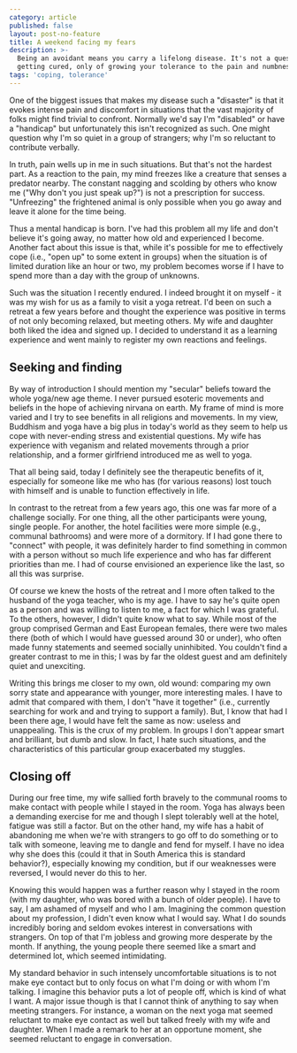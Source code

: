 ```yaml
---
category: article
published: false
layout: post-no-feature
title: A weekend facing my fears
description: >-
  Being an avoidant means you carry a lifelong disease. It's not a question of
  getting cured, only of growing your tolerance to the pain and numbness.
tags: 'coping, tolerance'
---
```

One of the biggest issues that makes my disease such a "disaster" is that it evokes intense pain and discomfort in situations that the vast majority of folks might find trivial to confront. Normally we'd say I'm "disabled" or have a "handicap" but unfortunately this isn't recognized as such. One might question why I'm so quiet in a group of strangers; why I'm so reluctant to contribute verbally.

In truth, pain wells up in me in such situations. But that's not the hardest part. As a reaction to the pain, my mind freezes like a creature that senses a predator nearby. The constant nagging and scolding by others who know me ("Why don't you just speak up?") is not a prescription for success. "Unfreezing" the frightened animal is only possible when you go away and leave it alone for the time being.

Thus a mental handicap is born. I've had this problem all my life and don't believe it's going away, no matter how old and experienced I become. Another fact about this issue is that, while it's possible for me to effectively cope (i.e., "open up" to some extent in groups) when the situation is of limited duration like an hour or two, my problem becomes worse if I have to spend more than a day with the group of unknowns.

Such was the situation I recently endured. I indeed brought it on myself - it was my wish for us as a family to visit a yoga retreat. I'd been on such a retreat a few years before and thought the experience was positive in terms of not only becoming relaxed, but meeting others. My wife and daughter both liked the idea and signed up. I decided to understand it as a learning experience and went mainly to register my own reactions and feelings.

## Seeking and finding

By way of introduction I should mention my "secular" beliefs toward the whole yoga/new age theme. I never pursued esoteric movements and beliefs in the hope of achieving nirvana on earth. My frame of mind is more varied and I try to see benefits in all religions and movements. In my view, Buddhism and yoga have a big plus in today's world as they seem to help us cope with never-ending stress and existential questions. My wife has experience with veganism and related movements through a prior relationship, and a former girlfriend introduced me as well to yoga.

That all being said, today I definitely see the therapeutic benefits of it, especially for someone like me who has (for various reasons) lost touch with himself and is unable to function effectively in life.

In contrast to the retreat from a few years ago, this one was far more of a challenge socially. For one thing, all the other participants were young, single people. For another, the hotel facilities were more simple (e.g., communal bathrooms) and were more of a dormitory. If I had gone there to "connect" with people, it was definitely harder to find something in common with a person without so much life experience and who has far different priorities than me. I had of course envisioned an experience like the last, so all this was surprise.

Of course we knew the hosts of the retreat and I more often talked to the husband of the yoga teacher, who is my age. I have to say he's quite open as a person and was willing to listen to me, a fact for which I was grateful. To the others, however, I didn't quite know what to say. While most of the group comprised German and East European females, there were two males there (both of which I would have guessed around 30 or under), who often made funny statements and seemed socially uninhibited. You couldn't find a greater contrast to me in this; I was by far the oldest guest and am definitely quiet and unexciting. 

Writing this brings me closer to my own, old wound: comparing my own sorry state and appearance with younger, more interesting males. I have to admit that compared with them, I don't "have it together" (i.e., currently searching for work and and trying to support a family). But, I know that had I been there age, I would have felt the same as now: useless and unappealing. This is the crux of my problem. In groups I don't appear smart and brilliant, but dumb and slow. In fact, I hate such situations, and the characteristics of this particular group exacerbated my stuggles.

## Closing off

During our free time, my wife sallied forth bravely to the communal rooms to make contact with people while I stayed in the room. Yoga has always been a demanding exercise for me and though I slept tolerably well at the hotel, fatigue was still a factor. But on the other hand, my wife has a habit of abandoning me when we're with strangers to go off to do something or to talk with someone, leaving me to dangle and fend for myself. I have no idea why she does this (could it that in South America this is standard behavior?), especially knowing my condition, but if our weaknesses were reversed, I would never do this to her.

Knowing this would happen was a further reason why I stayed in the room (with my daughter, who was bored with a bunch of older people). I have to say, I am ashamed of myself and who I am. Imagining the common question about my profession, I didn't even know what I would say. What I do sounds incredibly boring and seldom evokes interest in conversations with strangers. On top of that I'm jobless and growing more desperate by the month. If anything, the young people there seemed like a smart and determined lot, which seemed intimidating.

My standard behavior in such intensely uncomfortable situations is to not make eye contact but to only focus on what I'm doing or with whom I'm talking. I imagine this behavior puts a lot of people off, which is kind of what I want. A major issue though is that I cannot think of anything to say when meeting strangers. For instance, a woman on the next yoga mat seemed reluctant to make eye contact as well but talked freely with my wife and daughter. When I made a remark to her at an opportune moment, she seemed reluctant to engage in conversation.

